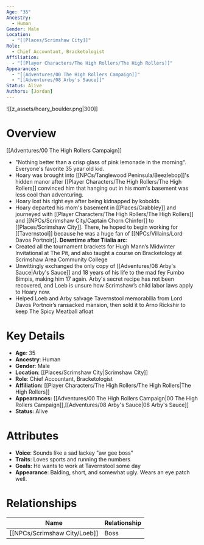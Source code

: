 ```yaml
---
Age: "35"
Ancestry:
  - Human
Gender: Male
Location:
  - "[[Places/Scrimshaw City]]"
Role:
  - Chief Accountant, Bracketologist
Affiliation:
  - "[[Player Characters/The High Rollers/The High Rollers]]"
Appearances:
  - "[[Adventures/00 The High Rollers Campaign]]"
  - "[[Adventures/08 Arby's Sauce]]"
Status: Alive
Authors: [Jordan]
---
```

![[z_assets/hoary_boulder.png|300]]

# Overview
[[Adventures/00 The High Rollers Campaign]]
- "Nothing better than a crisp glass of pink lemonade in the morning". Everyone's favorite 35 year old kid.
- Hoary was brought into [[NPCs/Tanglewood Peninsula/Beezlebop]]'s hidden manor after [[Player Characters/The High Rollers/The High Rollers]] convinced him that hanging out in his mom's basement was less cool than adventuring.
- Hoary lost his right eye after being kidnapped by kobolds.
- Hoary departed his mom's basement in [[Places/Crabbley]] and journeyed with [[Player Characters/The High Rollers/The High Rollers]] and [[NPCs/Scrimshaw City/Captain Chorn Chinfer]] to [[Places/Scrimshaw City]]. There, he hoped to begin working for [[Tavernstool]] because he was a huge fan of [[NPCs/Villains/Lord Davos Portnoir]].
**Downtime after Tiialia arc**:
- Created all the tournament brackets for Hugh Mann’s Midwinter Invitational at The Pit, and also taught a course on Bracketology at Scrimshaw Area Community College
- Unwittingly exchanged the only copy of [[Adventures/08 Arby's Sauce\|Arby's Sauce]] and 18 years of his life to the mad fey Fumbo Bimpis, making him 17 again. Arby's secret recipe has not been recovered, and Loeb is unsure how Scrimshaw’s child labor laws apply to Hoary now.
- Helped Loeb and Arby salvage Tavernstool memorabilia from Lord Davos Portnoir’s ransacked mansion, then sold it to Arno Rickshir to keep The Spicy Meatball afloat

# Key Details
- **Age**: 35
- **Ancestry**: Human
- **Gender**: Male
- **Location**: [[Places/Scrimshaw City\|Scrimshaw City]]
- **Role**: Chief Accountant, Bracketologist
- **Affiliation:** [[Player Characters/The High Rollers/The High Rollers\|The High Rollers]]
- **Appearances:** [[Adventures/00 The High Rollers Campaign\|00 The High Rollers Campaign]],[[Adventures/08 Arby's Sauce\|08 Arby's Sauce]]
- **Status:** Alive

# Attributes
- **Voice**: Sounds like a sad lackey "aw gee boss"
- **Traits**: Loves sports and running the numbers
- **Goals:** He wants to work at Tavernstool some day
- **Appearance**: Balding, short, and somewhat ugly. Wears an eye patch well.

# Relationships

| Name     | Relationship |
| -------- | ------------ |
| [[NPCs/Scrimshaw City/Loeb]] | Boss         |

